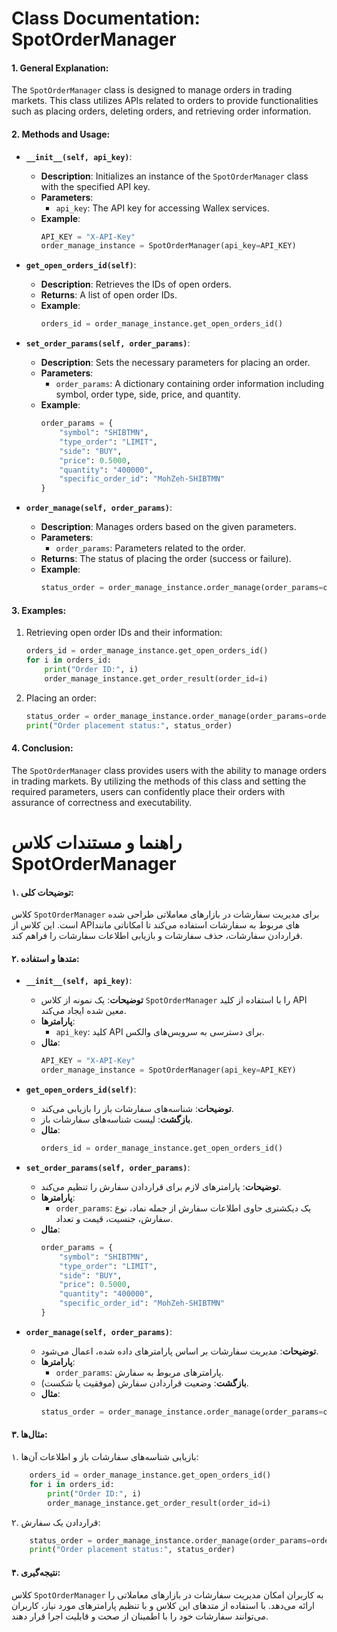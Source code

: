 # Class Documentation: SpotOrderManager

#### 1. General Explanation:
The `SpotOrderManager` class is designed to manage orders in trading markets. This class utilizes APIs related to orders to provide functionalities such as placing orders, deleting orders, and retrieving order information.

#### 2. Methods and Usage:

- **`__init__(self, api_key)`**:  
  - **Description**: Initializes an instance of the `SpotOrderManager` class with the specified API key.
  - **Parameters**:
    - `api_key`: The API key for accessing Wallex services.
  - **Example**:
    ```python
    API_KEY = "X-API-Key"
    order_manage_instance = SpotOrderManager(api_key=API_KEY)
    ```

- **`get_open_orders_id(self)`**:  
  - **Description**: Retrieves the IDs of open orders.
  - **Returns**: A list of open order IDs.
  - **Example**:
    ```python
    orders_id = order_manage_instance.get_open_orders_id()
    ```

- **`set_order_params(self, order_params)`**:  
  - **Description**: Sets the necessary parameters for placing an order.
  - **Parameters**:
    - `order_params`: A dictionary containing order information including symbol, order type, side, price, and quantity.
  - **Example**:
    ```python
    order_params = {
        "symbol": "SHIBTMN",
        "type_order": "LIMIT",
        "side": "BUY",
        "price": 0.5000,
        "quantity": "400000",
        "specific_order_id": "MohZeh-SHIBTMN"
    }
    ```

- **`order_manage(self, order_params)`**:  
  - **Description**: Manages orders based on the given parameters.
  - **Parameters**:
    - `order_params`: Parameters related to the order.
  - **Returns**: The status of placing the order (success or failure).
  - **Example**:
    ```python
    status_order = order_manage_instance.order_manage(order_params=order_params)
    ```

#### 3. Examples:

1. Retrieving open order IDs and their information:
    ```python
    orders_id = order_manage_instance.get_open_orders_id()
    for i in orders_id:
        print("Order ID:", i)
        order_manage_instance.get_order_result(order_id=i)
    ```

2. Placing an order:
    ```python
    status_order = order_manage_instance.order_manage(order_params=order_params)
    print("Order placement status:", status_order)
    ```

#### 4. Conclusion:
The `SpotOrderManager` class provides users with the ability to manage orders in trading markets. By utilizing the methods of this class and setting the required parameters, users can confidently place their orders with assurance of correctness and executability.

# راهنما و مستندات کلاس SpotOrderManager

#### ۱. توضیحات کلی:
کلاس `SpotOrderManager` برای مدیریت سفارشات در بازارهای معاملاتی طراحی شده است. این کلاس از API‌های مربوط به سفارشات استفاده می‌کند تا امکاناتی مانند قراردادن سفارشات، حذف سفارشات و بازیابی اطلاعات سفارشات را فراهم کند.

#### ۲. متدها و استفاده:

- **`__init__(self, api_key)`**:  
  - **توضیحات**: یک نمونه از کلاس `SpotOrderManager` را با استفاده از کلید API معین شده ایجاد می‌کند.
  - **پارامترها**:
    - `api_key`: کلید API برای دسترسی به سرویس‌های والکس.
  - **مثال**:
    ```python
    API_KEY = "X-API-Key"
    order_manage_instance = SpotOrderManager(api_key=API_KEY)
    ```

- **`get_open_orders_id(self)`**:  
  - **توضیحات**: شناسه‌های سفارشات باز را بازیابی می‌کند.
  - **بازگشت**: لیست شناسه‌های سفارشات باز.
  - **مثال**:
    ```python
    orders_id = order_manage_instance.get_open_orders_id()
    ```

- **`set_order_params(self, order_params)`**:  
  - **توضیحات**: پارامترهای لازم برای قراردادن سفارش را تنظیم می‌کند.
  - **پارامترها**:
    - `order_params`: یک دیکشنری حاوی اطلاعات سفارش از جمله نماد، نوع سفارش، جنسیت، قیمت و تعداد.
  - **مثال**:
    ```python
    order_params = {
        "symbol": "SHIBTMN",
        "type_order": "LIMIT",
        "side": "BUY",
        "price": 0.5000,
        "quantity": "400000",
        "specific_order_id": "MohZeh-SHIBTMN"
    }
    ```

- **`order_manage(self, order_params)`**:  
  - **توضیحات**: مدیریت سفارشات بر اساس پارامترهای داده شده، اعمال می‌شود.
  - **پارامترها**:
    - `order_params`: پارامترهای مربوط به سفارش.
  - **بازگشت**: وضعیت قراردادن سفارش (موفقیت یا شکست).
  - **مثال**:
    ```python
    status_order = order_manage_instance.order_manage(order_params=order_params)
    ```

#### ۳. مثال‌ها:

۱. بازیابی شناسه‌های سفارشات باز و اطلاعات آن‌ها:

```python
    orders_id = order_manage_instance.get_open_orders_id()
    for i in orders_id:
        print("Order ID:", i)
        order_manage_instance.get_order_result(order_id=i)
```

۲. قراردادن یک سفارش:

```python
    status_order = order_manage_instance.order_manage(order_params=order_params)
    print("Order placement status:", status_order)
```

#### ۴. نتیجه‌گیری:
کلاس `SpotOrderManager` به کاربران امکان مدیریت سفارشات در بازارهای معاملاتی را ارائه می‌دهد. با استفاده از متدهای این کلاس و با تنظیم پارامترهای مورد نیاز، کاربران می‌توانند سفارشات خود را با اطمینان از صحت و قابلیت اجرا قرار دهند.
